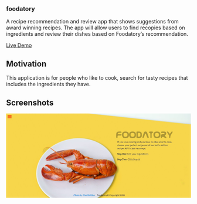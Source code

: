 ### foodatory
A recipe recommendation and review app that shows suggestions from award winning recipes. The app will allow users to find recopies based on ingredients and review their dishes based on Foodatory’s recommendation. 

 [Live Demo](https://foodatories.herokuapp.com/)

## Motivation
This application is for people who like to cook, search for tasty recipes that includes the ingredients they have.
 
## Screenshots
![Landing Page](https://github.com/nahrinoda/foodatory/blob/master/readmeimages/firstimg.JPG)

